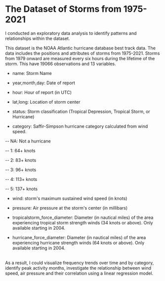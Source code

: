 # The Dataset of Storms from 1975-2021

I conducted an exploratory data analysis to identify patterns and relationships within the dataset.

This dataset is the NOAA Atlantic hurricane database best track data.
The data includes the positions and attributes of storms from 1975-2021. Storms from 1979 onward are measured every six hours during the lifetime of the storm. This have 19066 observations and 13 variables.

-   name: Storm Name

-   year,month,day: Date of report

-   hour: Hour of report (in UTC)

-   lat,long: Location of storm center

-   status: Storm classification (Tropical Depression, Tropical Storm, or Hurricane)

-   category: Saffir-Simpson hurricane category calculated from wind speed.

-- NA: Not a hurricane

-- 1: 64+ knots

-- 2: 83+ knots

-- 3: 96+ knots

-- 4: 113+ knots

-- 5: 137+ knots

-   wind: storm's maximum sustained wind speed (in knots)

-   pressure: Air pressure at the storm's center (in millibars)

-   tropicalstorm_force_diameter: Diameter (in nautical miles) of the area experiencing tropical storm strength winds (34 knots or above). Only available starting in 2004.

-   hurricane_force_diameter: Diameter (in nautical miles) of the area experiencing hurricane strength winds (64 knots or above). Only available starting in 2004.

<br/>
As a result, I could visualize frequency trends over time and by category, identify peak activity months, investigate the relationship between wind speed, air pressure and 
their correlation using a linear regression model.

